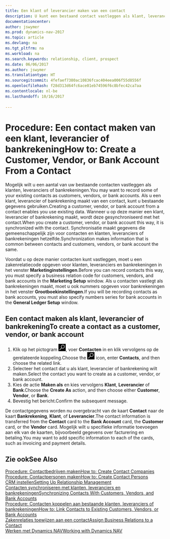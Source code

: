 ```yaml
---
title: Een klant of leverancier maken van een contact
description: U kunt een bestaand contact vastleggen als klant, leverancier of bankrekening met bestaande gegevens en een zakenrelatie opgeven.
documentationcenter: 
author: jswymer
ms.prod: dynamics-nav-2017
ms.topic: article
ms.devlang: na
ms.tgt_pltfrm: na
ms.workload: na
ms.search.keywords: relationship, client, prospect
ms.date: 06/06/2017
ms.author: jswymer
ms.translationtype: HT
ms.sourcegitcommit: 4fefaef7380ac10836fcac404eea006f55d8556f
ms.openlocfilehash: f28d313d64fc6ace01eb74596f6c8bfec42ca7aa
ms.contentlocale: nl-be
ms.lasthandoff: 10/16/2017

---
```

# <a name="how-to-create-a-customer-vendor-or-bank-account-from-a-contact"></a><span data-ttu-id="b990e-103">Procedure: Een contact maken van een klant, leverancier of bankrekening</span><span class="sxs-lookup"><span data-stu-id="b990e-103">How to: Create a Customer, Vendor, or Bank Account From a Contact</span></span>
<span data-ttu-id="b990e-104">Mogelijk wilt u een aantal van uw bestaande contacten vastleggen als klanten, leveranciers of bankrekeningen.</span><span class="sxs-lookup"><span data-stu-id="b990e-104">You may want to record some of your existing contacts as customers, vendors, or bank accounts.</span></span> <span data-ttu-id="b990e-105">Als u een klant, leverancier of bankrekening maakt van een contact, kunt u bestaande gegevens gebruiken.</span><span class="sxs-lookup"><span data-stu-id="b990e-105">Creating a customer, vendor, or bank account from a contact enables you use existing data.</span></span> <span data-ttu-id="b990e-106">Wanneer u op deze manier een klant, leverancier of bankrekening maakt, wordt deze gesynchroniseerd met het contact.</span><span class="sxs-lookup"><span data-stu-id="b990e-106">When you create a customer, vendor, or bank account this way, it is synchronized with the contact.</span></span> <span data-ttu-id="b990e-107">Synchronisatie maakt gegevens die gemeenschappelijk zijn voor contacten en klanten, leveranciers of bankrekeningen hetzelfde.</span><span class="sxs-lookup"><span data-stu-id="b990e-107">Synchronization makes information that is common between contacts and customers, vendors, or bank account the same.</span></span>

<span data-ttu-id="b990e-108">Voordat u op deze manier contacten kunt vastleggen, moet u een zakenrelatiecode opgeven voor klanten, leveranciers en bankrekeningen in het venster **Marketinginstellingen**.</span><span class="sxs-lookup"><span data-stu-id="b990e-108">Before you can record contacts this way, you must specify a business relation code for customers, vendors, and bank accounts in the **Marketing Setup** window.</span></span> <span data-ttu-id="b990e-109">Als u contacten vastlegt als bankrekeningen maakt, moet u ook nummers opgeven voor bankrekeningen in het venster **Grootboekinstellingen**.</span><span class="sxs-lookup"><span data-stu-id="b990e-109">If you will be recording contacts as bank accounts, you must also specify numbers series for bank accounts in the **General Ledger Setup** window.</span></span>

## <a name="to-create-a-contact-as-a-customer-vendor-or-bank-account"></a><span data-ttu-id="b990e-110">Een contact maken als klant, leverancier of bankrekening</span><span class="sxs-lookup"><span data-stu-id="b990e-110">To create a contact as a customer, vendor, or bank account</span></span>
1. <span data-ttu-id="b990e-111">Klik op het pictogram ![Zoeken naar pagina of rapport](media/ui-search/search_small.png "pictogram Zoeken naar pagina of rapport"), voer **Contacten** in en klik vervolgens op de gerelateerde koppeling.</span><span class="sxs-lookup"><span data-stu-id="b990e-111">Choose the ![Search for Page or Report](media/ui-search/search_small.png "Search for Page or Report icon") icon, enter **Contacts**, and then choose the related link.</span></span>
2. <span data-ttu-id="b990e-112">Selecteer het contact dat u als klant, leverancier of bankrekening wilt maken.</span><span class="sxs-lookup"><span data-stu-id="b990e-112">Select the contact you want to create as a customer, vendor, or bank account.</span></span>
3. <span data-ttu-id="b990e-113">Kies de actie **Maken als** en kies vervolgens **Klant**, **Leverancier** of **Bank**.</span><span class="sxs-lookup"><span data-stu-id="b990e-113">Choose the **Create As** action, and then choose either **Customer**, **Vendor**, or **Bank**.</span></span>
4. <span data-ttu-id="b990e-114">Bevestig het bericht.</span><span class="sxs-lookup"><span data-stu-id="b990e-114">Confirm the subsequent message.</span></span>

<span data-ttu-id="b990e-115">De contactgegevens worden nu overgebracht van de kaart **Contact** naar de kaart **Bankrekening**, **Klant**, of **Leverancier**.</span><span class="sxs-lookup"><span data-stu-id="b990e-115">The contact information is transferred from the **Contact** card to the **Bank Account** card, the **Customer** card, or the **Vendor** card.</span></span> <span data-ttu-id="b990e-116">Mogelijk wilt u specifieke informatie toevoegen aan elk van de kaarten, bijvoorbeeld gegevens over facturering en betaling.</span><span class="sxs-lookup"><span data-stu-id="b990e-116">You may want to add specific information to each of the cards, such as invoicing and payment details.</span></span>

## <a name="see-also"></a><span data-ttu-id="b990e-117">Zie ook</span><span class="sxs-lookup"><span data-stu-id="b990e-117">See Also</span></span>
[<span data-ttu-id="b990e-118">Procedure: Contactbedrijven maken</span><span class="sxs-lookup"><span data-stu-id="b990e-118">How to: Create Contact Companies</span></span>](marketing-create-contact-companies.md)  
[<span data-ttu-id="b990e-119">Procedure: Contactpersonen maken</span><span class="sxs-lookup"><span data-stu-id="b990e-119">How to: Create Contact Persons</span></span>](marketing-create-contact-persons.md)  
[<span data-ttu-id="b990e-120">CRM instellen</span><span class="sxs-lookup"><span data-stu-id="b990e-120">Setting Up Relationship Management</span></span>](marketing-setup-marketing.md)  
[<span data-ttu-id="b990e-121">Contacten synchroniseren met klanten, leveranciers en bankrekeningen</span><span class="sxs-lookup"><span data-stu-id="b990e-121">Synchronizing Contacts With Customers, Vendors, and Bank Accounts</span></span>](marketing-synchronize-contacts-customers-vendors-bank-accounts.md)  
[<span data-ttu-id="b990e-122">Procedure: Contacten koppelen aan bestaande klanten, leveranciers of bankrekeningen</span><span class="sxs-lookup"><span data-stu-id="b990e-122">How to: Link Contacts to Existing Customers, Vendors, or Bank Accounts</span></span>](marketing-how-link-contact.md)  
[<span data-ttu-id="b990e-123">Zakenrelaties toewijzen aan een contact</span><span class="sxs-lookup"><span data-stu-id="b990e-123">Assign Business Relations to a Contact</span></span>](marketing-business-relations.md#AssignBusRelContact)  
[<span data-ttu-id="b990e-124">Werken met Dynamics NAV</span><span class="sxs-lookup"><span data-stu-id="b990e-124">Working with Dynamics NAV</span></span>](ui-work-product.md)

